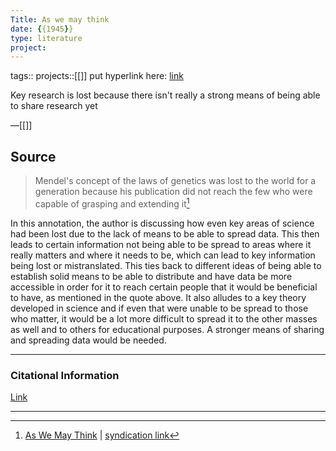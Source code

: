 ```yaml
---
Title: As we may think 
date: {{1945}}
type: literature
project:
---
```

tags::
projects::[[]]
put hyperlink here: [link](https://www.theatlantic.com/magazine/archive/1945/07/as-we-may-think/303881/) 

Key research is lost because there isn't really a strong means of being able to share research yet

&mdash;[[]]

## Source 
> Mendel's concept of the laws of genetics was lost to the world for a generation because his publication did not reach the few who were capable of grasping and extending it[^1]

[^1]: [As We May Think](https://www.theatlantic.com/magazine/archive/1945/07/as-we-may-think/303881/) | [syndication link](tk) 

In this annotation, the author is discussing how even key areas of science had been lost due to the lack of means to be able to spread data. This then leads to certain information not being able to be spread to areas where it really matters and where it needs to be, which can lead to key information being lost or mistranslated. This ties back to different ideas of being able to establish solid means to be able to distribute and have data be more accessible in order for it to reach certain people that it would be beneficial to have, as mentioned in the quote above. It also alludes to a key theory developed in science and if even that were unable to be spread to those who matter, it would be a lot more difficult to spread it to the other masses as well and to others for educational purposes. A stronger means of sharing and spreading data would be needed. 


---
### Citational Information

[Link](https://www.theatlantic.com/magazine/archive/1945/07/as-we-may-think/303881/) 

---
